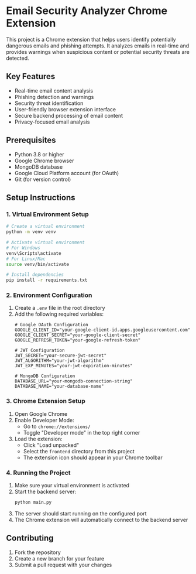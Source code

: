 # Email Security Analyzer Chrome Extension

This project is a Chrome extension that helps users identify potentially dangerous emails and phishing attempts. It analyzes emails in real-time and provides warnings when suspicious content or potential security threats are detected.

## Key Features

- Real-time email content analysis
- Phishing detection and warnings
- Security threat identification
- User-friendly browser extension interface
- Secure backend processing of email content
- Privacy-focused email analysis

## Prerequisites

- Python 3.8 or higher
- Google Chrome browser
- MongoDB database
- Google Cloud Platform account (for OAuth)
- Git (for version control)

## Setup Instructions

### 1. Virtual Environment Setup

```bash
# Create a virtual environment
python -m venv venv

# Activate virtual environment
# For Windows
venv\Scripts\activate
# For Linux/Mac
source venv/bin/activate

# Install dependencies
pip install -r requirements.txt
```

### 2. Environment Configuration

1. Create a `.env` file in the root directory
2. Add the following required variables:
   ```
   # Google OAuth Configuration
   GOOGLE_CLIENT_ID="your-google-client-id.apps.googleusercontent.com"
   GOOGLE_CLIENT_SECRET="your-google-client-secret"
   GOOGLE_REFRESH_TOKEN="your-google-refresh-token"
   
   # JWT Configuration
   JWT_SECRET="your-secure-jwt-secret"
   JWT_ALGORITHM="your-jwt-algorithm"
   JWT_EXP_MINUTES="your-jwt-expiration-minutes"
   
   # MongoDB Configuration
   DATABASE_URL="your-mongodb-connection-string"
   DATABASE_NAME="your-database-name"
   ```

### 3. Chrome Extension Setup

1. Open Google Chrome
2. Enable Developer Mode:
   - Go to `chrome://extensions/`
   - Toggle "Developer mode" in the top right corner
3. Load the extension:
   - Click "Load unpacked"
   - Select the `frontend` directory from this project
   - The extension icon should appear in your Chrome toolbar

### 4. Running the Project

1. Make sure your virtual environment is activated
2. Start the backend server:
   ```bash
   python main.py
   ```
3. The server should start running on the configured port
4. The Chrome extension will automatically connect to the backend server

## Contributing

1. Fork the repository
2. Create a new branch for your feature
3. Submit a pull request with your changes
